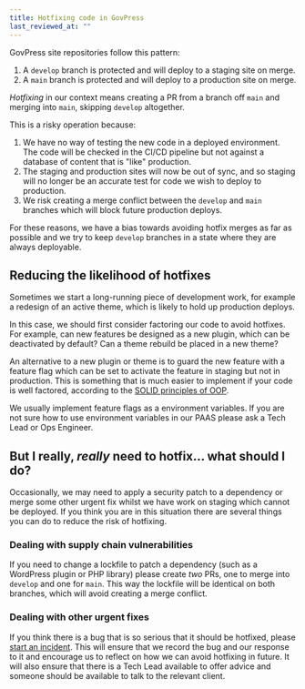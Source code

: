 ```yaml
---
title: Hotfixing code in GovPress
last_reviewed_at: ""
---
```


GovPress site repositories follow this pattern:

1. A `develop` branch is protected and will deploy to a staging site on merge.
1. A `main` branch is protected and will deploy to a production site on merge.

_Hotfixing_ in our context means creating a PR from a branch off `main` and merging into `main`, skipping `develop` altogether.

This is a risky operation because:

1. We have no way of testing the new code in a deployed environment. The code will be checked in the CI/CD pipeline but not against a database of content that is "like" production.
1. The staging and production sites will now be out of sync, and so staging will no longer be an accurate test for code we wish to deploy to production.
1. We risk creating a merge conflict between the `develop` and `main` branches which will block future production deploys.

For these reasons, we have a bias towards avoiding hotfix merges as far as possible and we try to keep `develop` branches in a state where they are always deployable.

## Reducing the likelihood of hotfixes

Sometimes we start a long-running piece of development work, for example a redesign of an active theme, which is likely to hold up production deploys.

In this case, we should first consider factoring our code to avoid hotfixes. For example, can new features be designed as a new plugin, which can be deactivated by default? Can a theme rebuild be placed in a new theme?

An alternative to a new plugin or theme is to guard the new feature with a feature flag which can be set to activate the feature in staging but not in production. This is something that is much easier to implement if your code is well factored, according to the [SOLID principles of OOP](https://en.wikipedia.org/wiki/SOLID).

We usually implement feature flags as a environment variables. If you are not sure how to use environment variables in our PAAS please ask a Tech Lead or Ops Engineer.

## But I really, _really_ need to hotfix... what should I do?

Occasionally, we may need to apply a security patch to a dependency or merge some other urgent fix whilst we have work on staging which cannot be deployed. If you think you are in this situation there are several things you can do to reduce the risk of hotfixing.

### Dealing with supply chain vulnerabilities

If you need to change a lockfile to patch a dependency (such as a WordPress plugin or PHP library) please create _two_ PRs, one to merge into `develop` and one for `main`. This way the lockfile will be identical on both branches, which will avoid creating a merge conflict.

### Dealing with other urgent fixes

If you think there is a bug that is so serious that it should be hotfixed, please [start an incident](/tech/incidents/dealing-with-an-incident/). This will ensure that we record the bug and our response to it and encourage us to reflect on how we can avoid hotfixing in future. It will also ensure that there is a Tech Lead available to offer advice and someone should be available to talk to the relevant client.
